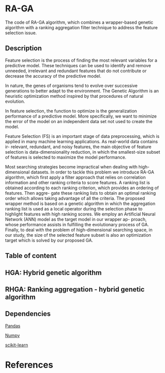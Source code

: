 # RA-GA
The code of RA-GA algorithm, which combines a wrapper-based genetic algorithm with a ranking aggregation filter technique to address the feature selection issue.

## Description
Feature selection is the process of finding the most relevant variables for a predictive model. These techniques can be used to identify and remove unneeded, irrelevant and redundant features that do not contribute or decrease the accuracy of the predictive model.

In nature, the genes of organisms tend to evolve over successive generations to better adapt to the environment. The Genetic Algorithm is an heuristic optimization method inspired by that procedures of natural evolution.

In feature selection, the function to optimize is the generalization performance of a predictive model. More specifically, we want to minimize the error of the model on an independent data set not used to create the model.


Feature Selection (FS) is an important stage of data preprocessing, which is
applied in many machine learning applications. As real-world data contains ir-
relevant, redundant, and noisy features, the main objective of feature selection
is data-dimensionality reduction, in which the smallest-size subset of features is
selected to maximize the model performance. 

Most searching strategies become impractical when dealing
with high-dimensional datasets. In order to tackle this problem we introduce RA-GA algorithm, which first
apply a filter approach that relies on correlation information and
other ranking criteria to score features. A ranking list is obtained according to
each ranking criterion, which provides an ordering of features. Then aggre-
gate these ranking lists to obtain an optimal ranking order which allows taking
advantage of all the criteria. The proposed wrapper method is based on a genetic
algorithm in which the aggregation ranking list is used as a local operator during
the selection phase to highlight features with high ranking scores. We employ an
Artificial Neural Network (ANN) model as the target model in our wrapper ap-
proach, whose performance assists in fulfilling the evolutionary process of GA.
Finally, to deal with the problem of high-dimensional searching space, in our
study, the size of the selected feature subset is also an optimization target which
is solved by our proposed GA.
## Table of content

## HGA: Hybrid genetic algorithm

## RHGA: Ranking aggregation - hybrid genetic algorithm





## Dependencies
[Pandas](https://pandas.pydata.org/)

[Numpy](http://www.numpy.org/)

[scikit-learn](http://scikit-learn.org/stable/)

# References




